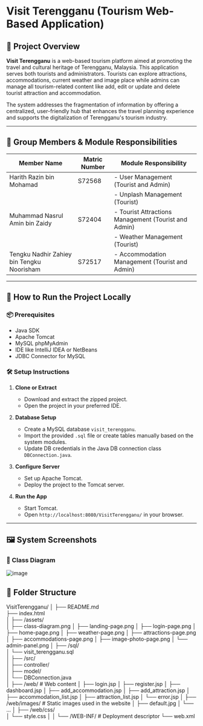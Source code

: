 # Visit Terengganu (Tourism Web-Based Application)

## 📌 Project Overview

**Visit Terengganu** is a web-based tourism platform aimed at promoting the travel and cultural heritage of Terengganu, Malaysia. This application serves both tourists and administrators. Tourists can explore attractions, accommodations, current weather and image place while admins can manage all tourism-related content like add, edit or update and delete tourist attraction and accommodation.

The system addresses the fragmentation of information by offering a centralized, user-friendly hub that enhances the travel planning experience and supports the digitalization of Terengganu's tourism industry.

---

## 👥 Group Members & Module Responsibilities

| Member Name                               | Matric Number | Module Responsibility                                |
|-------------------------------------------|---------------|------------------------------------------------------|
| Harith Razin bin Mohamad                  | S72568        | - User Management (Tourist and Admin)                |
|                                           |               | - Unplash Management (Tourist)                       |
| Muhammad Nasrul Amin bin Zaidy            | S72404        | - Tourist Attractions Management (Tourist and Admin) |
|                                           |               | - Weather Management (Tourist)                       |
| Tengku Nadhir Zahiey bin Tengku Noorisham | S72517        | - Accommodation Management (Tourist and Admin)       |

---

## 🚀 How to Run the Project Locally

### 📦 Prerequisites
- Java SDK
- Apache Tomcat
- MySQL phpMyAdmin
- IDE like IntelliJ IDEA or NetBeans
- JDBC Connector for MySQL

### 🛠️ Setup Instructions
1. **Clone or Extract**
   - Download and extract the zipped project.
   - Open the project in your preferred IDE.

2. **Database Setup**
   - Create a MySQL database `visit_terengganu`.
   - Import the provided `.sql` file or create tables manually based on the system modules.
   - Update DB credentials in the Java DB connection class `DBConnection.java`.

3. **Configure Server**
   - Set up Apache Tomcat.
   - Deploy the project to the Tomcat server.

4. **Run the App**
   - Start Tomcat.
   - Open `http://localhost:8080/VisitTerengganu/` in your browser.

---

## 🖼️ System Screenshots

### 🔹 Class Diagram
![image](https://github.com/user-attachments/assets/e397c217-2b8e-4bf8-8f57-2b651367daf9)

## 📂 Folder Structure
VisitTerengganu/
│
├── README.md                       
├── index.html                      
│
├── /assets/                        
│   ├── class-diagram.png
│   ├── landing-page.png
│   ├── login-page.png
│   ├── home-page.png
│   ├── weather-page.png
│   ├── attractions-page.png
│   ├── accommodations-page.png
│   ├── image-photo-page.png
│   └── admin-panel.png
│
├── /sql/                          
│   └── visit_terengganu.sql        
│
├── /src/                          
│   ├── controller/                
│   ├── model/                      
│   └── DBConnection.java           
│
├── /web/                           # Web content
│   ├── login.jsp
│   ├── register.jsp
│   ├── dashboard.jsp
│   ├── add_accommodation.jsp
│   ├── add_attraction.jsp
│   ├── accommodation_list.jsp
│   ├── attraction_list.jsp
│   └── error.jsp
│
├── /web/images/                    # Static images used in the website
│   ├── default.jpg
│   └── ...
│
├── /web/css/                      
│   └── style.css
│
│
└── /WEB-INF/                       # Deployment descriptor
    └── web.xml




